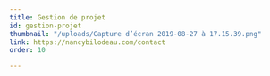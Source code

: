 ```yaml
---
title: Gestion de projet
id: gestion-projet
thumbnail: "/uploads/Capture d’écran 2019-08-27 à 17.15.39.png"
link: https://nancybilodeau.com/contact
order: 10

---
```

